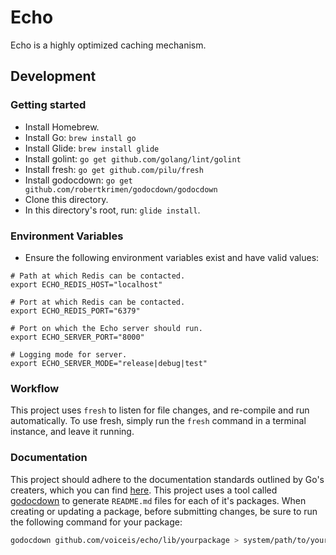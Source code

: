 # Echo
Echo is a highly optimized caching mechanism.

## Development
### Getting started
* Install Homebrew.
* Install Go: `brew install go`
* Install Glide: `brew install glide`
* Install golint: `go get github.com/golang/lint/golint`
* Install fresh: `go get github.com/pilu/fresh`
* Install godocdown: `go get github.com/robertkrimen/godocdown/godocdown`
* Clone this directory.
* In this directory's root, run: `glide install`.

### Environment Variables
* Ensure the following environment variables exist and have valid values:
```shell
# Path at which Redis can be contacted.
export ECHO_REDIS_HOST="localhost"

# Port at which Redis can be contacted.
export ECHO_REDIS_PORT="6379"

# Port on which the Echo server should run.
export ECHO_SERVER_PORT="8000"

# Logging mode for server.
export ECHO_SERVER_MODE="release|debug|test"
```

### Workflow
This project uses `fresh` to listen for file changes, and re-compile and run automatically. To use fresh, simply run the `fresh` command in a terminal instance, and leave it running.

### Documentation
This project should adhere to the documentation standards outlined by Go's creaters, which you can find [here](https://blog.golang.org/godoc-documenting-go-code). This project uses a tool called [godocdown](https://github.com/robertkrimen/godocdown) to generate `README.md` files for each of it's packages. When creating or updating a package, before submitting changes, be sure to run the following command for your package:
```bash
godocdown github.com/voiceis/echo/lib/yourpackage > system/path/to/your/package/README.md
```
